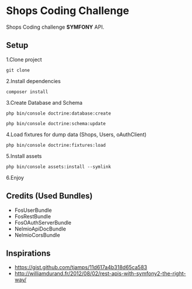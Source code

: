 Shops Coding Challenge
======================

Shops Coding challenge **SYMFONY** API.

Setup
------

1.Clone project
````
git clone 
````

2.Install dependencies 
````
composer install 
````
3.Create Database and Schema
````
php bin/console doctrine:database:create
````
````
php bin/console doctrine:schema:update
````
4.Load fixtures for dump data (Shops, Users, oAuthClient)
```
php bin/console doctrine:fixtures:load
````
5.Install assets 
```
php bin/console assets:install --symlink
````

6.Enjoy 


Credits (Used Bundles)
----------------------
* FosUserBundle
* FosRestBundle
* FosOAuthServerBundle
* NelmioApiDocBundle
* NelmioCorsBundle

Inspirations
------------
* https://gist.github.com/tjamps/11d617a4b318d65ca583
* http://williamdurand.fr/2012/08/02/rest-apis-with-symfony2-the-right-way/